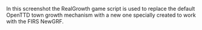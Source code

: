 ---
---

In this screenshot the RealGrowth game script is used to replace the default OpenTTD town growth mechanism with a new one specially created to work with the FIRS NewGRF.
